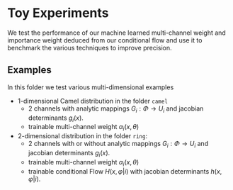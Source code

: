 # Toy Experiments

We test the performance of our machine learned multi-channel weight and importance weight deduced
from our conditional flow and use it to benchmark
the various techniques to improve precision.

## Examples

In this folder we test various multi-dimensional examples

- 1-dimensional Camel distribution in the folder `camel`
    - 2 channels with analytic mappings $G_i: \Phi \to U_i$
    and jacobian determinants $g_i(x)$.
    - trainable multi-channel weight $\alpha_i(x,\theta)$
- 2-dimensional distribution in the folder `ring`:
    - 2 channels with or without analytic mappings $G_i: \Phi \to U_i$ and jacobian determinants $g_i(x)$.
    - trainable multi-channel weight $\alpha_i(x,\theta)$
    - trainable conditional Flow $H(x,\varphi\vert i)$ with
    jacobian determinants $h(x,\varphi\vert i)$.
   
   
